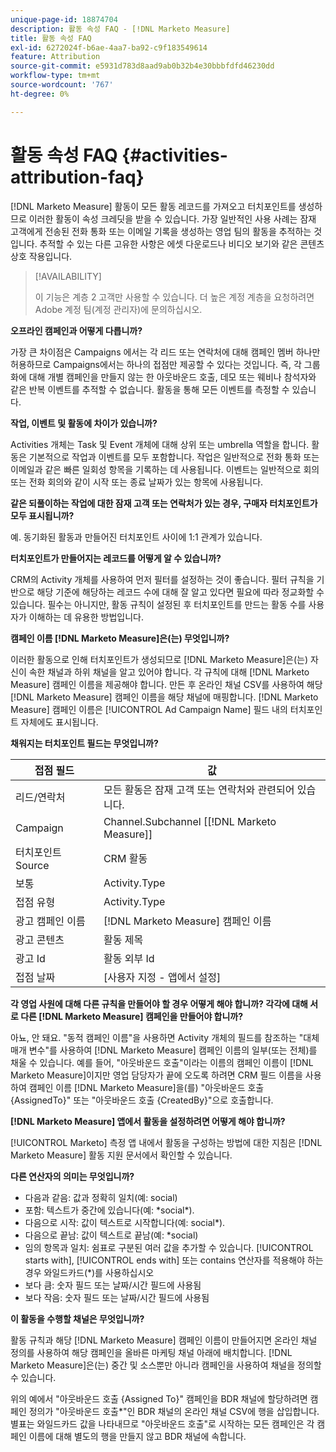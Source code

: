 ```yaml
---
unique-page-id: 18874704
description: 활동 속성 FAQ - [!DNL Marketo Measure]
title: 활동 속성 FAQ
exl-id: 6272024f-b6ae-4aa7-ba92-c9f183549614
feature: Attribution
source-git-commit: e5931d783d8aad9ab0b32b4e30bbbfdfd46230dd
workflow-type: tm+mt
source-wordcount: '767'
ht-degree: 0%

---
```


# 활동 속성 FAQ {#activities-attribution-faq}

[!DNL Marketo Measure] 활동이 모든 활동 레코드를 가져오고 터치포인트를 생성하므로 이러한 활동이 속성 크레딧을 받을 수 있습니다. 가장 일반적인 사용 사례는 잠재 고객에게 전송된 전화 통화 또는 이메일 기록을 생성하는 영업 팀의 활동을 추적하는 것입니다. 추적할 수 있는 다른 고유한 사항은 에셋 다운로드나 비디오 보기와 같은 콘텐츠 상호 작용입니다.

>[!AVAILABILITY]
>
>이 기능은 계층 2 고객만 사용할 수 있습니다. 더 높은 계정 계층을 요청하려면 Adobe 계정 팀(계정 관리자)에 문의하십시오.

**오프라인 캠페인과 어떻게 다릅니까?**

가장 큰 차이점은 Campaigns 에서는 각 리드 또는 연락처에 대해 캠페인 멤버 하나만 허용하므로 Campaigns에서는 하나의 접점만 제공할 수 있다는 것입니다. 즉, 각 그룹화에 대해 개별 캠페인을 만들지 않는 한 아웃바운드 호출, 데모 또는 웨비나 참석자와 같은 반복 이벤트를 추적할 수 없습니다. 활동을 통해 모든 이벤트를 측정할 수 있습니다.

**작업, 이벤트 및 활동에 차이가 있습니까?**

Activities 개체는 Task 및 Event 개체에 대해 상위 또는 umbrella 역할을 합니다. 활동은 기본적으로 작업과 이벤트를 모두 포함합니다. 작업은 일반적으로 전화 통화 또는 이메일과 같은 빠른 일회성 항목을 기록하는 데 사용됩니다. 이벤트는 일반적으로 회의 또는 전화 회의와 같이 시작 또는 종료 날짜가 있는 항목에 사용됩니다.

**같은 되풀이하는 작업에 대한 잠재 고객 또는 연락처가 있는 경우, 구매자 터치포인트가 모두 표시됩니까?**

예. 동기화된 활동과 만들어진 터치포인트 사이에 1:1 관계가 있습니다.

**터치포인트가 만들어지는 레코드를 어떻게 알 수 있습니까?**

CRM의 Activity 개체를 사용하여 먼저 필터를 설정하는 것이 좋습니다. 필터 규칙을 기반으로 해당 기준에 해당하는 레코드 수에 대해 잘 알고 있다면 필요에 따라 정교화할 수 있습니다. 필수는 아니지만, 활동 규칙이 설정된 후 터치포인트를 만드는 활동 수를 사용자가 이해하는 데 유용한 방법입니다.

**캠페인 이름 [!DNL Marketo Measure]은(는) 무엇입니까?**

이러한 활동으로 인해 터치포인트가 생성되므로 [!DNL Marketo Measure]은(는) 자신이 속한 채널과 하위 채널을 알고 있어야 합니다. 각 규칙에 대해 [!DNL Marketo Measure] 캠페인 이름을 제공해야 합니다. 만든 후 온라인 채널 CSV를 사용하여 해당 [!DNL Marketo Measure] 캠페인 이름을 해당 채널에 매핑합니다. [!DNL Marketo Measure] 캠페인 이름은 [!UICONTROL Ad Campaign Name] 필드 내의 터치포인트 자체에도 표시됩니다.

**채워지는 터치포인트 필드는 무엇입니까?**

| **접점 필드** | **값** |
|---|---|
| 리드/연락처 | 모든 활동은 잠재 고객 또는 연락처와 관련되어 있습니다. |
| Campaign | Channel.Subchannel [[!DNL Marketo Measure]] |
| 터치포인트 Source | CRM 활동 |
| 보통 | Activity.Type |
| 접점 유형 | Activity.Type |
| 광고 캠페인 이름 | [!DNL Marketo Measure] 캠페인 이름 |
| 광고 콘텐츠 | 활동 제목 |
| 광고 Id | 활동 외부 Id |
| 접점 날짜 | [사용자 지정 - 앱에서 설정] |

**각 영업 사원에 대해 다른 규칙을 만들어야 할 경우 어떻게 해야 합니까? 각각에 대해 서로 다른 [!DNL Marketo Measure] 캠페인을 만들어야 합니까?**

아뇨, 안 돼요. &quot;동적 캠페인 이름&quot;을 사용하면 Activity 개체의 필드를 참조하는 &quot;대체 매개 변수&quot;를 사용하여 [!DNL Marketo Measure] 캠페인 이름의 일부(또는 전체)를 채울 수 있습니다. 예를 들어, &quot;아웃바운드 호출&quot;이라는 이름의 캠페인 이름이 [!DNL Marketo Measure]이지만 영업 담당자가 끝에 오도록 하려면 CRM 필드 이름을 사용하여 캠페인 이름 [!DNL Marketo Measure]을(를) &quot;아웃바운드 호출 {AssignedTo}&quot; 또는 &quot;아웃바운드 호출 {CreatedBy}&quot;으로 호출합니다.

**[!DNL Marketo Measure] 앱에서 활동을 설정하려면 어떻게 해야 합니까?**

[!UICONTROL Marketo] 측정 앱 내에서 활동을 구성하는 방법에 대한 지침은 [!DNL Marketo Measure] 활동 지원 문서에서 확인할 수 있습니다.

**다른 연산자의 의미는 무엇입니까?**

* 다음과 같음: 값과 정확히 일치(예: social)
* 포함: 텍스트가 중간에 있습니다(예: &#42;social&#42;).
* 다음으로 시작: 값이 텍스트로 시작합니다(예: social&#42;).
* 다음으로 끝남: 값이 텍스트로 끝남(예: &#42;social)
* 임의 항목과 일치: 쉼표로 구분된 여러 값을 추가할 수 있습니다. [!UICONTROL starts with], [!UICONTROL ends with] 또는 contains 연산자를 적용해야 하는 경우 와일드카드(&#42;)를 사용하십시오
* 보다 큼: 숫자 필드 또는 날짜/시간 필드에 사용됨
* 보다 작음: 숫자 필드 또는 날짜/시간 필드에 사용됨

**이 활동을 수행할 채널은 무엇입니까?**

활동 규칙과 해당 [!DNL Marketo Measure] 캠페인 이름이 만들어지면 온라인 채널 정의를 사용하여 해당 캠페인을 올바른 마케팅 채널 아래에 배치합니다. [!DNL Marketo Measure]은(는) 중간 및 소스뿐만 아니라 캠페인을 사용하여 채널을 정의할 수 있습니다.

위의 예에서 &quot;아웃바운드 호출 {Assigned To}&quot; 캠페인을 BDR 채널에 할당하려면 캠페인 정의가 &quot;아웃바운드 호출&#42;&quot;인 BDR 채널의 온라인 채널 CSV에 행을 삽입합니다. 별표는 와일드카드 값을 나타내므로 &quot;아웃바운드 호출&quot;로 시작하는 모든 캠페인은 각 캠페인 이름에 대해 별도의 행을 만들지 않고 BDR 채널에 속합니다.
